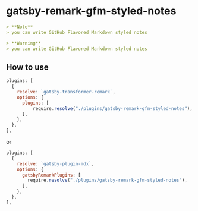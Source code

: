 # gatsby-remark-gfm-styled-notes

```markdown
> **Note**
> you can write GitHub Flavored Markdown styled notes 
```

```markdown
> **Warning**
> you can write GitHub Flavored Markdown styled notes 
```

## How to use
```js:gatsby-config.js
plugins: [
  {
    resolve: `gatsby-transformer-remark`,
    options: {
      plugins: [
          require.resolve("./plugins/gatsby-remark-gfm-styled-notes"),
      ],
    },
  },
],
```
or
```js:gatsby-config.js
plugins: [
  {
    resolve: `gatsby-plugin-mdx`,
    options: {
      gatsbyRemarkPlugins: [
        require.resolve("./plugins/gatsby-remark-gfm-styled-notes"),
      ],
    },
  },
],
```